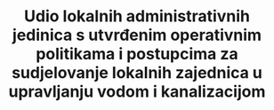 ---
graph_status_notes: checking
variable_description: null
variable_notes: null
un_designated_tier: '1'
un_custodial_agency: "WHO,  UNEP,  OECD"
target_id: 6.b
has_metadata: true
goal_meta_link: 'http://unstats.un.org/sdgs/files/metadata-compilation/Metadata-Goal-6.pdf'
goal_meta_link_page: 30
target: >-
  Potpora i jačanje sudjelovanja lokalnih zajednica u unapređenju upravljanja vodama i kanalizacijom.
title: >-
  Udio lokalnih administrativnih jedinica s utvrđenim operativnim politikama i postupcima za sudjelovanje lokalnih zajednica u upravljanju vodom i kanalizacijom
rationale_interpretation: >-
  Definiranje postupaka u politici ili zakonu za sudjelovanje lokalnih zajednica ključno je za osiguravanje potreba svih zajednica, uključujući i najranjivije i potiče vlasništvo nad programima koji zauzvrat doprinose njihovoj održivosti.
indicator_name: >-
  Udio lokalnih administrativnih jedinica s utvrđenim i operativnim politikama i postupcima za sudjelovanje lokalnih zajednica u upravljanju vodom i kanalizacijom
permalink: /6-b-1/
sdg_goal: 6
layout: indicator
indicator: 6.b.1
indicator_variable: null
graph: null
graph_type_description: Brianna  checking
indicator_definition: >-
   Ovaj se pokazatelj temelji na podacima koje je već redovito prikupilja UN-Water GLAAS o nazočnosti na nacionalnoj razini jasno definiranih postupaka u zakonima ili politikama za sudjelovanje korisnika usluga. Taj  pokazatelj također će se temeljiti na podacima prikupljenim za status izvještavanja o integriranom upravljanju vodnim resursima (IWRM) u SDG 6.5, posebice o prisutnosti formalnih dionika struktura uspostavljenih na podpodručju. Zbog navedenog, predviđeno je da će se ovaj pokazatelj razvijati i bit će dodatno kvalificiran tijekom razdoblja SDG, s naglaskom na kanalizaciju, pitku vodu i higijenu, a potom proširiti na upravljanje vodnim  resursima
source_title: null
source_notes: null
published: true  

---